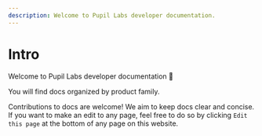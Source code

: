 ```yaml
---
description: Welcome to Pupil Labs developer documentation.
---
```


# Intro

Welcome to Pupil Labs developer documentation :wave:

You will find docs organized by product family.

Contributions to docs are welcome! We aim to keep docs clear and concise. If you want to make an edit to any page, feel free to do so by clicking `Edit this page` at the bottom of any page on this website.